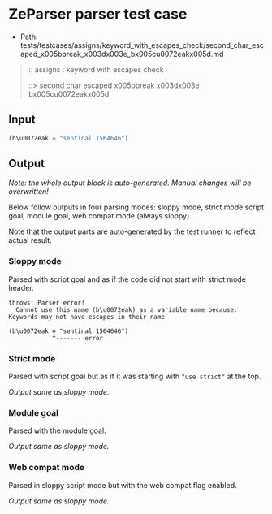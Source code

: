 # ZeParser parser test case

- Path: tests/testcases/assigns/keyword_with_escapes_check/second_char_escaped_x005bbreak_x003dx003e_bx005cu0072eakx005d.md

> :: assigns : keyword with escapes check
>
> ::> second char escaped x005bbreak x003dx003e bx005cu0072eakx005d

## Input

`````js
(b\u0072eak = "sentinal 1564646")
`````

## Output

_Note: the whole output block is auto-generated. Manual changes will be overwritten!_

Below follow outputs in four parsing modes: sloppy mode, strict mode script goal, module goal, web compat mode (always sloppy).

Note that the output parts are auto-generated by the test runner to reflect actual result.

### Sloppy mode

Parsed with script goal and as if the code did not start with strict mode header.

`````
throws: Parser error!
  Cannot use this name (b\u0072eak) as a variable name because: Keywords may not have escapes in their name

(b\u0072eak = "sentinal 1564646")
            ^------- error
`````

### Strict mode

Parsed with script goal but as if it was starting with `"use strict"` at the top.

_Output same as sloppy mode._

### Module goal

Parsed with the module goal.

_Output same as sloppy mode._

### Web compat mode

Parsed in sloppy script mode but with the web compat flag enabled.

_Output same as sloppy mode._
